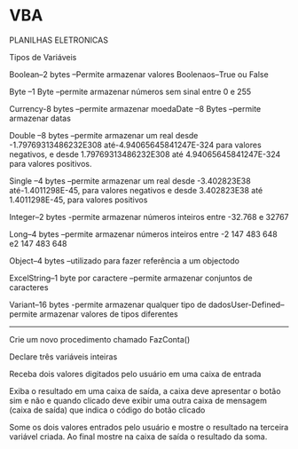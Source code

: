 # VBA

PLANILHAS ELETRONICAS

Tipos de Variáveis

Boolean–2 bytes –Permite armazenar valores Boolenaos–True ou False

Byte –1 Byte –permite armazenar números sem sinal entre 0 e 255

Currency-8 bytes –permite armazenar moedaDate –8 Bytes –permite armazenar datas

Double –8 bytes –permite armazenar um real desde -1.79769313486232E308 até-4.94065645841247E-324 para valores negativos, e desde 1.79769313486232E308 até 4.94065645841247E-324 para valores positivos.

Single –4 bytes –permite armazenar um real desde -3.402823E38 até-1.4011298E-45, para valores negativos e desde 3.402823E38 até 1.4011298E-45, para valores positivos

Integer–2 bytes -permite armazenar números inteiros entre -32.768 e 32767

Long–4 bytes –permite armazenar números inteiros entre -2 147 483 648 e2 147 483 648

Object–4 bytes –utilizado para fazer referência a um objectodo 

ExcelString–1 byte por caractere –permite armazenar conjuntos de caracteres

Variant–16 bytes -permite armazenar qualquer tipo de dadosUser-Defined–permite armazenar valores de tipos diferentes

----------------------------------------------------------------------------------------------------------------------------------------------------------------------

Crie um novo procedimento chamado FazConta()

Declare três variáveis inteiras

Receba dois valores digitados pelo usuário em uma caixa de entrada

Exiba o resultado em uma caixa de saída, a caixa deve apresentar o botão sim e não e quando clicado deve exibir uma outra caixa de mensagem (caixa de saída) que indica o código do botão clicado

Some os dois valores entrados pelo usuário e mostre o resultado na terceira variável criada. Ao final mostre na caixa de saída o resultado da soma.
